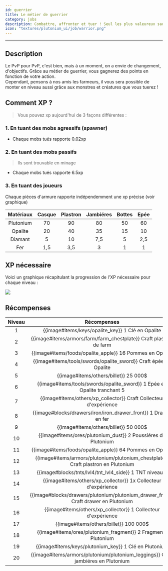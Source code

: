 ```yaml
---
id: guerrier
title: Le métier de guerrier
category: jobs
description: Combattre, affronter et tuer ! Seul les plus valeureux sauront atteindre la fin de cet objectif.
icon: "textures/plutonium_ui/job/warrior.png"
---
```

___
## Description

Le PvP pour PvP, c'est bien, mais à un moment, on a envie de changement, d'objectifs. Grâce au métier de guerrier, vous gagnerez des points en fonction de votre action.  
Cependant, pensons à nos amis les farmeurs, il vous sera possible de monter en niveau aussi grâce aux monstres et créatures que vous tuerez !

## Comment XP ?

> Vous pouvez xp aujourd'hui de 3 façons différentes :

### 1. En tuant des mobs agressifs (spawner)

- Chaque mobs tués rapporte 0.02xp

### 2. En tuant des mobs passifs

> Ils sont trouvable en minage

- Chaque mobs tués rapporte 6.5xp 

### 3. En tuant des joueurs

Chaque piéces d'armure rapporte indépendemment une xp précise (voir graphique)

Matériaux | Casque | Plastron | Jambiéres | Bottes | Epée 
:----: | :---------: | :---------: | :---------: | :---------:| :---------: 
Plutonium | 70 | 90 | 80 | 50 | 60
Opalite | 20 | 40 | 35 | 15 | 10
Diamant | 5 | 10 | 7,5 | 5 | 2,5
Fer | 1,5 | 3,5 | 3 | 1 | 1

## XP nécessaire

Voici un graphique récapitulant la progression de l'XP nécessaire pour chaque niveau :  

<img style="margin: 0 auto;" src="https://user-images.githubusercontent.com/109299545/179062119-d4ceae2f-0a9e-4d0b-a375-7fd3b3452178.PNG">

## Récompenses

Niveau | Récompenses
:----: | :---------: 
1 | {{image#items/keys/opalite_key}} 1 Clé en Opalite 
2 | {{image#items/armors/farm/farm_chestplate}} Craft plastron de farm 
3 | {{image#items/foods/opalite_apple}} 16 Pommes en Opalite 
4 | {{image#items/tools/swords/opalite_sword}} Craft épée en Opalite 
5 | {{image#items/others/billet}} 25 000$ 
6 | {{image#items/tools/swords/opalite_sword}} 1 Epée en Opalite tranchant 5 
7 | {{image#items/others/xp_collector}} Craft Collecteur d'expérience 
8 | {{image#blocks/drawers/iron/iron_drawer_front}} 1 Drawer en fer 
9 | {{image#items/others/billet}} 50 000$ 
10 | {{image#items/ores/plutonium_dust}} 2 Poussiéres de Plutonium 
11 | {{image#items/foods/opalite_apple}} 64 Pommes en Opalite 
12 | {{image#items/armors/plutonium/plutonium_chestplate}} Craft plastron en Plutonium 
13 | {{image#blocks/tnts/lvl4/tnt_lvl4_side}} 1 TNT niveau 4
14 | {{image#items/others/xp_collector}} 1x Collecteur d'expérience 
15 | {{image#blocks/drawers/plutonium/plutonium_drawer_front}} Craft drawer en Plutonium 
16 | {{image#items/others/xp_collector}} 1 Collecteur d'expérience 
17 | {{image#items/others/billet}} 100 000$ 
18 | {{image#items/ores/plutonium_fragment}} 2 Fragments Plutonium 
19 | {{image#items/keys/plutonium_key}} 1 Clé en Plutonium 
20 | {{image#items/armors/plutonium/plutonium_leggings}} Craft jambiéres en Plutonium
